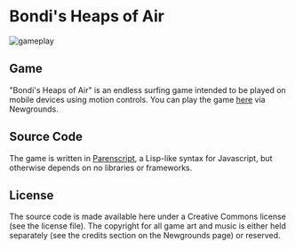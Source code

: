 # Bondi's Heaps of Air

![gameplay](gameplay.gif)

## Game

"Bondi's Heaps of Air" is an endless surfing game intended to be played on mobile devices using motion controls. You can play the game [here](https://www.newgrounds.com/portal/view/853686) via Newgrounds.

## Source Code

The game is written in [Parenscript](https://parenscript.common-lisp.dev/), a Lisp-like syntax for Javascript, but otherwise depends on no libraries or frameworks.

## License

The source code is made available here under a Creative Commons license (see the license file). The copyright for all game art and music is either held separately (see the credits section on the Newgrounds page) or reserved.